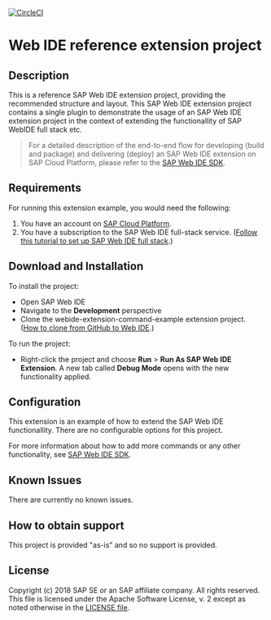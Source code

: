 [![CircleCI](https://circleci.com/gh/SAP/webide-extension-command-example.svg?style=svg)](https://circleci.com/gh/SAP/webide-extension-command-example)

# Web IDE reference extension project

## Description

This is a reference SAP Web IDE extension project, providing the recommended structure and layout.
This SAP Web IDE extension project contains a single plugin to demonstrate the usage of an SAP Web IDE extension project in the context of extending the functionallity of SAP WebIDE full stack etc.

> For a detailed description of the end-to-end flow for developing (build and package) and delivering (deploy) an SAP Web IDE extension on SAP Cloud Platform, please refer to the [SAP Web IDE SDK](https://sdk-sapwebide.dispatcher.hana.ondemand.com/index.html#/topic/4a5a02764ba445cc95fafbbed3235d6e).


## Requirements

For running this extension example, you would need the following:
1. You have an account on [SAP Cloud Platform](https://cloudplatform.sap.com/index.html).
2. You have a subscription to the SAP Web IDE full-stack service.  ([Follow this tutorial to set up SAP Web IDE full stack](https://www.sap.com/developer/tutorials/webide-onboarding-mc.html).)

## Download and Installation

To install the project:
- Open SAP Web IDE
- Navigate to the **Development** perspective 
- Clone the webide-extension-command-example extension project.  ([How to clone from GitHub to Web IDE](https://help.sap.com/viewer/825270ffffe74d9f988a0f0066ad59f0/CF/en-US/3c7e5f3accbd48d7ab5229bf503317c4.html?q=clone).)


To run the project:
- Right-click the project and choose **Run** > **Run As SAP Web IDE Extension**. A new tab called **Debug Mode** opens with the new functionality applied.

## Configuration

This extension is an example of how to extend the SAP Web IDE functionallity. There are no configurable options for this project.

For more information about how to add more commands or any other functionality, see [SAP Web IDE SDK](https://sdk-sapwebide.dispatcher.hana.ondemand.com/index.html#/topic/4a5a02764ba445cc95fafbbed3235d6e).

## Known Issues

There are currently no known issues.

## How to obtain support

This project is provided "as-is" and so no support is provided.

## License

Copyright (c) 2018 SAP SE or an SAP affiliate company. All rights reserved.
This file is licensed under the Apache Software License, v. 2 except as noted otherwise in the [LICENSE file](./LICENSE).
